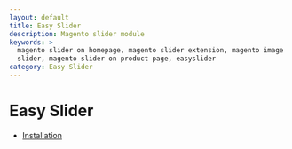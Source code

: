 ```yaml
---
layout: default
title: Easy Slider
description: Magento slider module
keywords: >
  magento slider on homepage, magento slider extension, magento image
  slider, magento slider on product page, easyslider
category: Easy Slider
---
```


# Easy Slider

- [Installation](installation/)